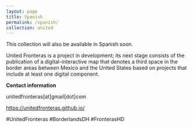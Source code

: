 ```yaml
---
layout: page
title: Spanish
permalink: /spanish/
collection: united
---
```


This collection will also be available in Spanish soon.

United Fronteras is a project in development; its next stage consists of the publication of a digital-interactive map that denotes a third space in the border areas between Mexico and the United States based on projects that include at least one digital component.

**Contact information**

unitedfronteras[at]gmail[dot]com

https://unitedfronteras.github.io/

#UnitedFronteras
#BorderlandsDH
#FronterasHD


